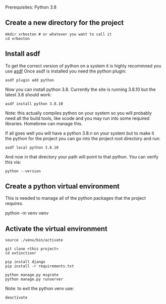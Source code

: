 Prerequisites:
Python 3.8

## Create a new directory for the project
```
mkdir xrboston # or whatever you want to call it
cd xrboston
```
## Install asdf

To get the correct version of python on a system it is highly recommned you use [asdf](https://asdf-vm.com/)
Once asdf is installed you need the python plugin:

```
asdf plugin add python
```

Now you can install python 3.8. Currently the site is running 3.8.10 but the latest 3.8 should work:

```
asdf install python 3.8.10
```
Note: this actually compiles python on your system so you will probably need all the build tools, like xcode and you may run into some required libraries. Homebrew can manage this.

If all goes well you will have a python 3.8.n on your system but to make it the python for the project you can go into the project root directory and run:

```
asdf local python 3.8.10
```
And now in that directory your path will point to that python. You can verify this via:

```
python --version
```

## Create a python virtual environment
This is needed to manage all of the python packages that the project requires.

python -m venv venv

## Activate the virtual environment

```
source ./venv/bin/activate

git clone <this project>
cd extinctionr

pip install django
pip install -r requirements.txt

python manage.py migrate
python manage.py runserver
```

Note: to exit the python venv use:

`deactivate`


